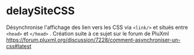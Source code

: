 # delaySiteCSS

Désynchronise l'affichage des lien vers les CSS via `<link/>` et situés entre `<head>` et `</head>` . Création suite à ce sujet sur le forum de PluXml https://forum.pluxml.org/discussion/7228/comment-asynchroniser-un-css#latest
